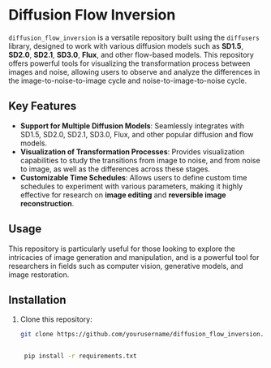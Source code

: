 # Diffusion Flow Inversion

`diffusion_flow_inversion` is a versatile repository built using the `diffusers` library, designed to work with various diffusion models such as **SD1.5**, **SD2.0**, **SD2.1**, **SD3.0**, **Flux**, and other flow-based models. This repository offers powerful tools for visualizing the transformation process between images and noise, allowing users to observe and analyze the differences in the image-to-noise-to-image cycle and noise-to-image-to-noise cycle.

## Key Features

- **Support for Multiple Diffusion Models**: Seamlessly integrates with SD1.5, SD2.0, SD2.1, SD3.0, Flux, and other popular diffusion and flow models.
- **Visualization of Transformation Processes**: Provides visualization capabilities to study the transitions from image to noise, and from noise to image, as well as the differences across these stages.
- **Customizable Time Schedules**: Allows users to define custom time schedules to experiment with various parameters, making it highly effective for research on **image editing** and **reversible image reconstruction**.
  
## Usage

This repository is particularly useful for those looking to explore the intricacies of image generation and manipulation, and is a powerful tool for researchers in fields such as computer vision, generative models, and image restoration.

## Installation

1. Clone this repository:
   ```bash
   git clone https://github.com/yourusername/diffusion_flow_inversion.git


    pip install -r requirements.txt
